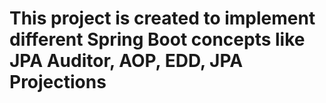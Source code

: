 # This project is created to implement different Spring Boot concepts like JPA Auditor, AOP, EDD, JPA Projections
